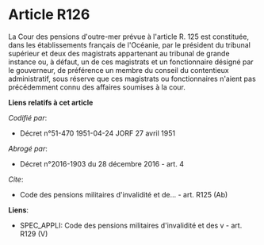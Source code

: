 # Article R126

La Cour des pensions d'outre-mer prévue à l'article R. 125 est constituée, dans les établissements français de l'Océanie, par
le président du tribunal supérieur et deux des magistrats appartenant au tribunal de grande instance ou, à défaut, un de ces
magistrats et un fonctionnaire désigné par le gouverneur, de préférence un membre du conseil du contentieux administratif,
sous réserve que ces magistrats ou fonctionnaires n'aient pas précédemment connu des affaires soumises à la cour.

**Liens relatifs à cet article**

_Codifié par_:

  - Décret n°51-470 1951-04-24 JORF 27 avril 1951

_Abrogé par_:

  - Décret n°2016-1903 du 28 décembre 2016 - art. 4

_Cite_:

  - Code des pensions militaires d'invalidité et de... - art. R125 (Ab)

**Liens**:

  - SPEC_APPLI: Code des pensions militaires d'invalidité et des v - art. R129 (V)
